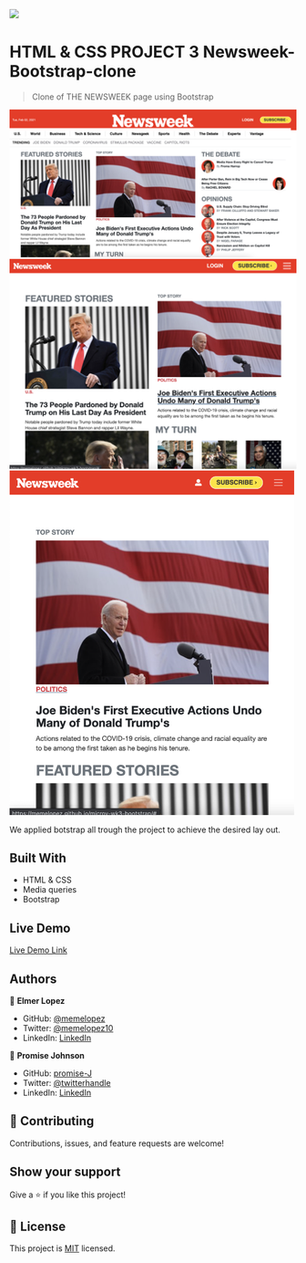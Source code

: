 ![](https://img.shields.io/badge/Microverse-blueviolet)

# HTML & CSS PROJECT 3 Newsweek-Bootstrap-clone

> Clone of THE NEWSWEEK page using Bootstrap

<img src="img/ScreenShot-desktop.png" width="700">
<img src="img/ScreenShot-tablet.png" width="600">
<img src="img/ScreenShot-mobile.png" width="500">

We applied botstrap all trough the project to achieve the desired lay out.

## Built With

- HTML & CSS
- Media queries
- Bootstrap

## Live Demo

[Live Demo Link](https://memelopez.github.io/microv-wk3-bootstrap/)

## Authors

👤 **Elmer Lopez**

- GitHub: [@memelopez](https://github.com/memelopez)
- Twitter: [@memelopez10](https://twitter.com/memelopez10)
- LinkedIn: [LinkedIn](https://www.linkedin.com/in/elmer-lopez-51b187200/)

👤 **Promise Johnson**

- GitHub: [promise-J](https://github.com/promise-J)
- Twitter: [@twitterhandle](https://twitter.com/Promise94353263)
- LinkedIn: [LinkedIn](https://www.linkedin.com/in/promise-chiemela-788887142)

## 🤝 Contributing

Contributions, issues, and feature requests are welcome!

## Show your support

Give a ⭐️ if you like this project!

## 📝 License

This project is [MIT](https://github.com/Diegodsha/Newsweek-Bootstrap/blob/Feature-1/LICENSE) licensed.
